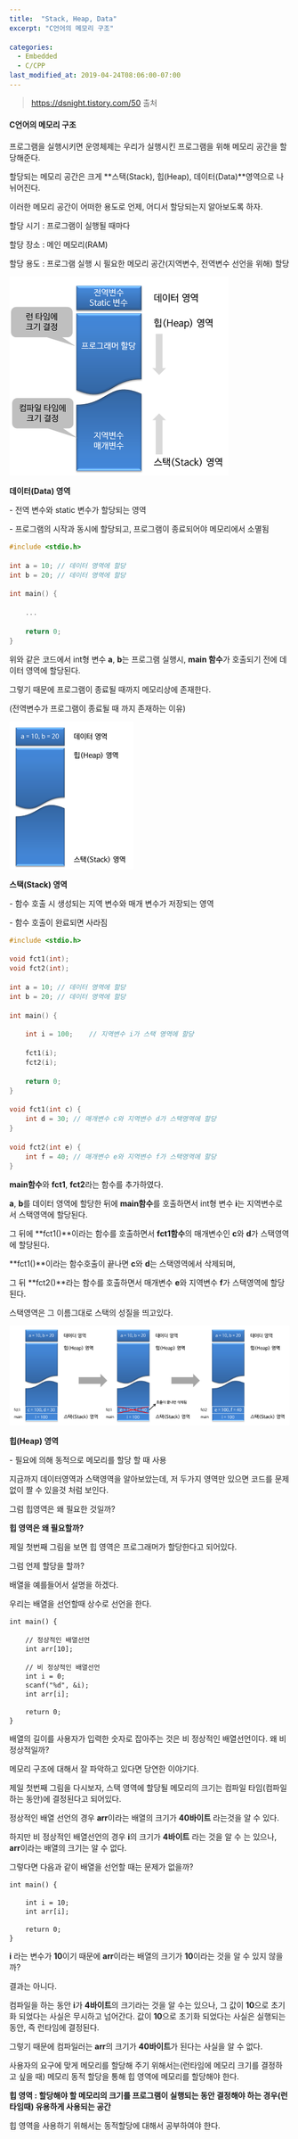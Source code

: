 ```yaml
---
title:  "Stack, Heap, Data"
excerpt: "C언어의 메모리 구조"

categories:
  - Embedded  
  - C/CPP
last_modified_at: 2019-04-24T08:06:00-07:00
---
```


> https://dsnight.tistory.com/50 출처

#### C언어의 메모리 구조

프로그램을 실행시키면 운영체제는 우리가 실행시킨 프로그램을 위해 메모리 공간을 할당해준다. 

할당되는 메모리 공간은 크게 **스택(Stack), 힙(Heap), 데이터(Data)**영역으로 나뉘어진다. 

이러한 메모리 공간이 어떠한 용도로 언제, 어디서 할당되는지 알아보도록 하자.



할당 시기 : 프로그램이 실행될 때마다

할당 장소 : 메인 메모리(RAM)

할당 용도 : 프로그램 실행 시 필요한 메모리 공간(지역변수, 전역변수 선언을 위해) 할당

![memoryimg](../assets/images/memoryImage.png)

**데이터(Data) 영역**

 \- 전역 변수와 static 변수가 할당되는 영역

 \- 프로그램의 시작과 동시에 할당되고, 프로그램이 종료되어야 메모리에서 소멸됨 

```c
#include <stdio.h>

int a = 10;	// 데이터 영역에 할당
int b = 20;	// 데이터 영역에 할당

int main() {

	...

	return 0;
}
```

위와 같은 코드에서 int형 변수 **a**, **b**는 프로그램 실행시, **main 함수**가 호출되기 전에 데이터 영역에 할당된다.

그렇기 때문에 프로그램이 종료될 때까지 메모리상에 존재한다.

(전역변수가 프로그램이 종료될 때 까지 존재하는 이유)

![memoryimg](../assets/images/memoryImage2.png)

**스택(Stack) 영역**



 \- 함수 호출 시 생성되는 지역 변수와 매개 변수가 저장되는 영역

 \- 함수 호출이 완료되면 사라짐

 

```c
#include <stdio.h>

void fct1(int);
void fct2(int);

int a = 10;	// 데이터 영역에 할당
int b = 20;	// 데이터 영역에 할당

int main() {

	int i = 100;	// 지역변수 i가 스택 영역에 할당

	fct1(i);
	fct2(i);

	return 0;
}

void fct1(int c) {
	int d = 30;	// 매개변수 c와 지역변수 d가 스택영역에 할당
}

void fct2(int e) {
	int f = 40;	// 매개변수 e와 지역변수 f가 스택영역에 할당
}
```

**main함수**와 **fct1**, **fct2**라는 함수를 추가하였다. 

**a**, **b**를 데이터 영역에 할당한 뒤에 **main함수**를 호출하면서 int형 변수 **i**는 지역변수로서 스택영역에 할당된다.

그 뒤에 **fct1()**이라는 함수를 호출하면서 **fct1함수**의 매개변수인 **c**와 **d**가 스택영역에 할당된다.

**fct1()**이라는 함수호출이 끝나면 **c**와 **d**는 스택영역에서 삭제되며, 

그 뒤 **fct2()**라는 함수를 호출하면서 매개변수 **e**와 지역변수 **f**가 스택영역에 할당된다.

스택영역은 그 이름그대로 스택의 성질을 띄고있다.

![memoryimg](../assets/images/memoryImage3.png)

**힙(Heap) 영역**



 \- 필요에 의해 동적으로 메모리를 할당 할 때 사용



지금까지 데이터영역과 스택영역을 알아보았는데, 저 두가지 영역만 있으면 코드를 문제없이 짤 수 있을것 처럼 보인다.

그럼 힙영역은 왜 필요한 것일까?



**힙 영역은 왜 필요할까?**

제일 첫번째 그림을 보면 힙 영역은 프로그래머가 할당한다고 되어있다. 

그럼 언제 할당을 할까? 

배열을 예를들어서 설명을 하겠다.



우리는 배열을 선언할때 상수로 선언을 한다.

```
int main() {

	// 정상적인 배열선언
	int arr[10];

	// 비 정상적인 배열선언
	int i = 0;
	scanf("%d", &i);
	int arr[i];

	return 0;
}
```

배열의 길이를 사용자가 입력한 숫자로 잡아주는 것은 비 정상적인 배열선언이다. 왜 비 정상적일까?

메모리 구조에 대해서 잘 파악하고 있다면 당연한 이야기다.



제일 첫번째 그림을 다시보자, 스택 영역에 할당될 메모리의 크기는 컴파일 타임(컴파일 하는 동안)에 결정된다고 되어있다.

정상적인 배열 선언의 경우 **arr**이라는 배열의 크기가 **40바이트** 라는것을 알 수 있다.

하지만 비 정상적인 배열선언의 경우 **i**의 크기가 **4바이트** 라는 것을 알 수 는 있으나, **arr**이라는 배열의 크기는 알 수 없다.



그렇다면 다음과 같이 배열을 선언할 때는 문제가 없을까?

```
int main() {
	
	int i = 10;
	int arr[i];

	return 0;
}
```

**i** 라는 변수가 **10**이기 때문에 **arr**이라는 배열의 크기가 **10**이라는 것을 알 수 있지 않을까?

결과는 아니다.



컴파일을 하는 동안 **i**가 **4바이트**의 크기라는 것을 알 수는 있으나, 그 값이 **10**으로 초기화 되었다는 사실은 무시하고 넘어간다. 값이 **10**으로 초기화 되었다는 사실은 실행되는 동안, 즉 런타임에 결정된다.

그렇기 때문에 컴파일러는 **arr**의 크기가 **40바이트**가 된다는 사실을 알 수 없다. 



사용자의 요구에 맞게 메모리를 할당해 주기 위해서는(런타임에 메모리 크기를 결정하고 싶을 때) 메모리 동적 할당을 통해 힙 영역에 메모리를 할당해야 한다.



**힙 영역 : 할당해야 할 메모리의 크기를 프로그램이 실행되는 동안 결정해야 하는 경우(런 타임때) 유용하게 사용되는 공간**



힙 영역을 사용하기 위해서는 동적할당에 대해서 공부하여야 한다.

